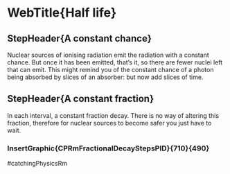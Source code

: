 # WebTitle{Half life}

## StepHeader{A constant chance}

Nuclear sources of ionising radiation emit the radiation with a constant chance. But once it has been emitted, that’s it, so there are fewer nuclei left that can emit. This might remind you of the constant chance of a photon being absorbed by slices of an absorber: but now add slices of time.

## StepHeader{A constant fraction}

In each interval, a constant fraction decay. There is no way of altering this fraction, therefore for nuclear sources to become safer you just have to wait.

### InsertGraphic{CPRmFractionalDecayStepsPID}{710}{490}

#catchingPhysicsRm